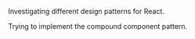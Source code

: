 Investigating different design patterns for React.

Trying to implement the compound component pattern.